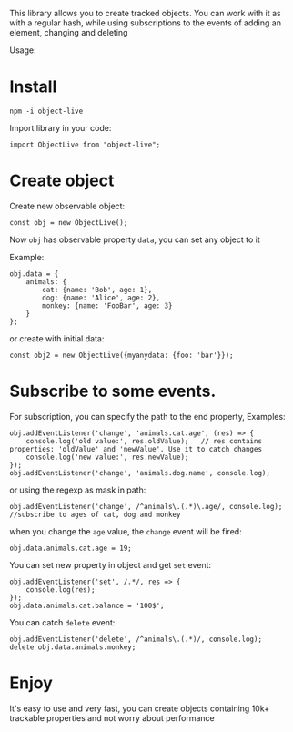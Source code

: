 This library allows you to create tracked objects.
You can work with it as with a regular hash, while using subscriptions to the events of adding an element, changing and deleting


Usage:

# Install

    npm -i object-live

Import library in your code:

    import ObjectLive from "object-live";

# Create object

Create new observable object:

    const obj = new ObjectLive();

Now `obj` has observable property `data`, you can set any object to it

Example:

    obj.data = {
        animals: {
            cat: {name: 'Bob', age: 1},
            dog: {name: 'Alice', age: 2},
            monkey: {name: 'FooBar', age: 3}
        }
    };

or create with initial data:

    const obj2 = new ObjectLive({myanydata: {foo: 'bar'}});

# Subscribe to some events.

For subscription, you can specify the path to the end property, 
Examples:

    obj.addEventListener('change', 'animals.cat.age', (res) => {
        console.log('old value:', res.oldValue);   // res contains properties: 'oldValue' and 'newValue'. Use it to catch changes
        console.log('new value:', res.newValue);
    });
    obj.addEventListener('change', 'animals.dog.name', console.log);

or using the regexp as mask in path:

    obj.addEventListener('change', /^animals\.(.*)\.age/, console.log);  //subscribe to ages of cat, dog and monkey

when you change the `age` value, the `change` event will be fired:

    obj.data.animals.cat.age = 19;

You can set new property in object and get `set` event:

    obj.addEventListener('set', /.*/, res => {
        console.log(res);
    });
    obj.data.animals.cat.balance = '100$';

You can catch `delete` event:

    obj.addEventListener('delete', /^animals\.(.*)/, console.log);
    delete obj.data.animals.monkey;

# Enjoy

It's easy to use and very fast, you can create objects containing 10k+ trackable properties and not worry about performance